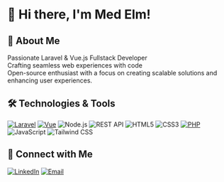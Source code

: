 # 👋 Hi there, I'm Med Elm!

## 🚀 About Me
Passionate Laravel & Vue.js Fullstack Developer<br/>
Crafting seamless web experiences with code<br/>
Open-source enthusiast with a focus on creating scalable solutions and enhancing user experiences.<br/>

## 🛠️ Technologies & Tools
[![Laravel](https://img.shields.io/badge/Laravel-FF2D20?logo=laravel&logoColor=white)](https://laravel.org/)
[![Vue](https://img.shields.io/badge/Vue-4FC08D?logo=vue.js&logoColor=white)](https://vuejs.org/)
![Node.js](https://img.shields.io/badge/-Node.js-339933?style=flat&logo=node.js&logoColor=white)
![REST API](https://img.shields.io/badge/-REST%20API-4A90E2?style=flat&amp;logo=rest-api&amp;logoColor=white)
![HTML5](https://img.shields.io/badge/-HTML5-E34F26?style=flat&logo=html5&logoColor=white)
![CSS3](https://img.shields.io/badge/-CSS3-1572B6?style=flat&logo=css3&logoColor=white)
[![PHP](https://img.shields.io/badge/PHP-777BB4?logo=php&logoColor=white)](https://www.php.net/)
![JavaScript](https://img.shields.io/badge/-JavaScript-F7DF1E?style=flat&logo=javascript&logoColor=black)
![Tailwind CSS](https://img.shields.io/badge/-Tailwind%20CSS-38B2AC?style=flat&amp;logo=tailwind-css&amp;logoColor=white)
<!-- Add more badges as needed -->

## 🔗 Connect with Me
[![LinkedIn](https://img.shields.io/badge/-LinkedIn-0077B5?style=flat&logo=linkedin&logoColor=white)](https://linkedin.com/in/medelm)
[![Email](https://img.shields.io/badge/-Email-D14836?style=flat&logo=gmail&logoColor=white)](mailto:medelm.dev@gmail.com)


<!---
medelm1/medelm1 is a ✨ special ✨ repository because its `README.md` (this file) appears on your GitHub profile.
You can click the Preview link to take a look at your changes.
--->